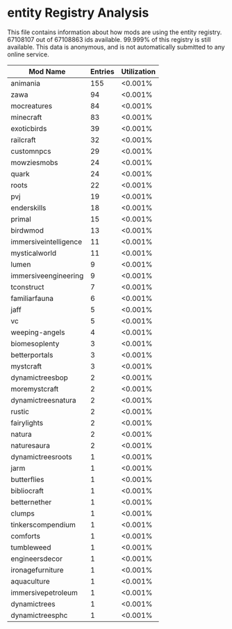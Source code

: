 # entity Registry Analysis

This file contains information about how mods are using the entity registry.
67108107 out of 67108863 ids available. 99.999% of this registry is still
available. This data is anonymous, and is not automatically submitted to any
online service.


| Mod Name              | Entries | Utilization |
|-----------------------|---------|-------------|
| animania              | 155     | <0.001%     |
| zawa                  | 94      | <0.001%     |
| mocreatures           | 84      | <0.001%     |
| minecraft             | 83      | <0.001%     |
| exoticbirds           | 39      | <0.001%     |
| railcraft             | 32      | <0.001%     |
| customnpcs            | 29      | <0.001%     |
| mowziesmobs           | 24      | <0.001%     |
| quark                 | 24      | <0.001%     |
| roots                 | 22      | <0.001%     |
| pvj                   | 19      | <0.001%     |
| enderskills           | 18      | <0.001%     |
| primal                | 15      | <0.001%     |
| birdwmod              | 13      | <0.001%     |
| immersiveintelligence | 11      | <0.001%     |
| mysticalworld         | 11      | <0.001%     |
| lumen                 | 9       | <0.001%     |
| immersiveengineering  | 9       | <0.001%     |
| tconstruct            | 7       | <0.001%     |
| familiarfauna         | 6       | <0.001%     |
| jaff                  | 5       | <0.001%     |
| vc                    | 5       | <0.001%     |
| weeping-angels        | 4       | <0.001%     |
| biomesoplenty         | 3       | <0.001%     |
| betterportals         | 3       | <0.001%     |
| mystcraft             | 3       | <0.001%     |
| dynamictreesbop       | 2       | <0.001%     |
| moremystcraft         | 2       | <0.001%     |
| dynamictreesnatura    | 2       | <0.001%     |
| rustic                | 2       | <0.001%     |
| fairylights           | 2       | <0.001%     |
| natura                | 2       | <0.001%     |
| naturesaura           | 2       | <0.001%     |
| dynamictreesroots     | 1       | <0.001%     |
| jarm                  | 1       | <0.001%     |
| butterflies           | 1       | <0.001%     |
| bibliocraft           | 1       | <0.001%     |
| betternether          | 1       | <0.001%     |
| clumps                | 1       | <0.001%     |
| tinkerscompendium     | 1       | <0.001%     |
| comforts              | 1       | <0.001%     |
| tumbleweed            | 1       | <0.001%     |
| engineersdecor        | 1       | <0.001%     |
| ironagefurniture      | 1       | <0.001%     |
| aquaculture           | 1       | <0.001%     |
| immersivepetroleum    | 1       | <0.001%     |
| dynamictrees          | 1       | <0.001%     |
| dynamictreesphc       | 1       | <0.001%     |
